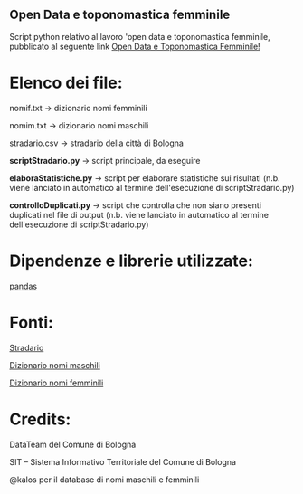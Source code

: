 ## Open Data e toponomastica femminile

Script python relativo al lavoro 'open data e toponomastica femminile, pubblicato al seguente link [Open Data e Toponomastica Femminile!](http://dati.comune.bologna.it/node/4224)

# Elenco dei file:

nomif.txt -> dizionario nomi femminili

nomim.txt -> dizionario nomi maschili

stradario.csv -> stradario della città di Bologna 

**scriptStradario.py** -> script principale, da eseguire

**elaboraStatistiche.py** -> script per elaborare statistiche sui risultati (n.b. viene lanciato in automatico al termine dell'esecuzione di scriptStradario.py)

**controlloDuplicati.py** -> script che controlla che non siano presenti duplicati nel file di output  (n.b. viene lanciato in automatico al termine dell'esecuzione di scriptStradario.py)


# Dipendenze e librerie utilizzate:
[pandas](https://pandas.pydata.org/)


# Fonti:
[Stradario](http://dati.comune.bologna.it/node/3144)

[Dizionario nomi maschili](https://github.com/kalos/italian-wordlists/blob/master/nomi_maschili)

[Dizionario nomi femminili](https://github.com/kalos/italian-wordlists/blob/master/nomi_femminili)


# Credits:

DataTeam del Comune di Bologna

SIT – Sistema Informativo Territoriale del Comune di Bologna

@kalos per il database di nomi maschili e femminili 
